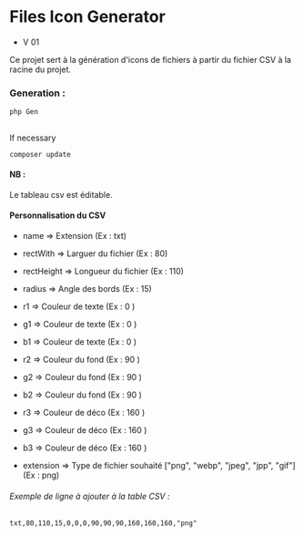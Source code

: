 # Files Icon Generator

* V 01

Ce projet sert à la génération d'icons de fichiers à partir du fichier CSV à la racine du projet.

### Generation :

```
php Gen
```
##
If necessary

```
composer update
```

#### NB :
Le tableau csv est éditable.

#### Personnalisation du CSV

- name => Extension (Ex : txt)
- rectWith => Larguer du fichier (Ex : 80)
- rectHeight => Longueur du fichier (Ex : 110)
- radius => Angle des bords (Ex : 15)

- r1 => Couleur de texte  (Ex : 0 )
- g1 => Couleur de texte (Ex : 0 )
- b1 => Couleur de texte (Ex : 0 )

- r2 => Couleur du fond  (Ex : 90 )
- g2 => Couleur du fond (Ex : 90 )
- b2 => Couleur du fond (Ex : 90 )

- r3 => Couleur de déco  (Ex : 160 )
- g3 => Couleur de déco (Ex : 160 )
- b3 => Couleur de déco (Ex : 160 )

- extension => Type de fichier souhaité ["png", "webp", "jpeg", "jpp", "gif"] (Ex : png)

###### Exemple de ligne à ajouter à la table CSV :

```
txt,80,110,15,0,0,0,90,90,90,160,160,160,"png"

```